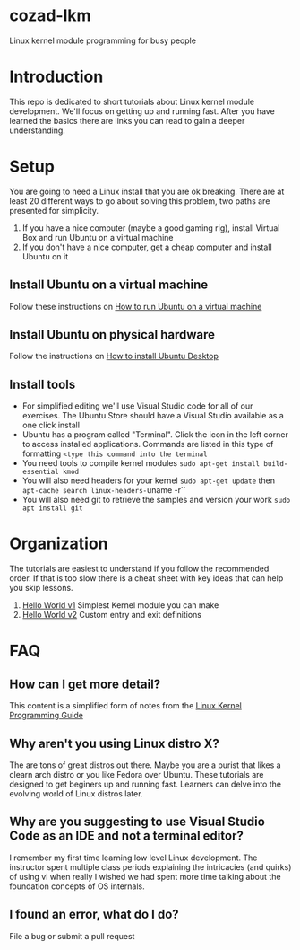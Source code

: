 # cozad-lkm
 Linux kernel module programming for busy people
 
# Introduction 
This repo is dedicated to short tutorials about Linux kernel module development. We'll focus on getting up and running fast. After you have learned the basics there are links you can read to gain a deeper understanding.

# Setup
You are going to need a Linux install that you are ok breaking. There are at least 20 different ways to go about solving this problem, two paths are presented for simplicity.

1. If you have a nice computer (maybe a good gaming rig), install Virtual Box and run Ubuntu on a virtual machine
2. If you don't have a nice computer, get a cheap computer and install Ubuntu on it

## Install Ubuntu on a virtual machine

Follow these instructions on [How to run Ubuntu on a virtual machine](https://ubuntu.com/tutorials/how-to-run-ubuntu-desktop-on-a-virtual-machine-using-virtualbox#1-overview)

## Install Ubuntu on physical hardware 

Follow the instructions on [How to install Ubuntu Desktop](https://ubuntu.com/tutorials/install-ubuntu-desktop#1-overview)

## Install tools

 - For simplified editing we'll use Visual Studio code for all of our exercises. The Ubuntu Store should have a Visual Studio available as a one click install
 - Ubuntu has a program called "Terminal". Click the icon in the left corner to access installed applications. Commands are listed in this type of formatting `<type this command into the terminal`
 - You need tools to compile kernel modules `sudo apt-get install build-essential kmod`
 - You will also need headers for your kernel `sudo apt-get update` then `apt-cache search linux-headers-`uname -r``
 - You will also need git to retrieve the samples and version your work `sudo apt install git`
 
# Organization
The tutorials are easiest to understand if you follow the recommended order. If that is too slow there is a cheat sheet with key ideas that can help you skip lessons.

1. [Hello World v1](/hello-1) Simplest Kernel module you can make
2. [Hello World v2](/hello-2) Custom entry and exit definitions

# FAQ

## How can I get more detail?
This content is a simplified form of notes from the [Linux Kernel Programming Guide](https://sysprog21.github.io/lkmpg/)

## Why aren't you using Linux distro X?
The are tons of great distros out there. Maybe you are a purist that likes a clearn arch distro or you like Fedora over Ubuntu. These tutorials are designed to get beginers up and running fast. Learners can delve into the evolving world of Linux distros later.

## Why are you suggesting to use Visual Studio Code as an IDE and not a terminal editor?
I remember my first time learning low level Linux development. The instructor spent multiple class periods explaining the intricacies (and quirks) of using vi when really I wished we had spent more time talking about the foundation concepts of OS internals.

## I found an error, what do I do?
File a bug or submit a pull request
